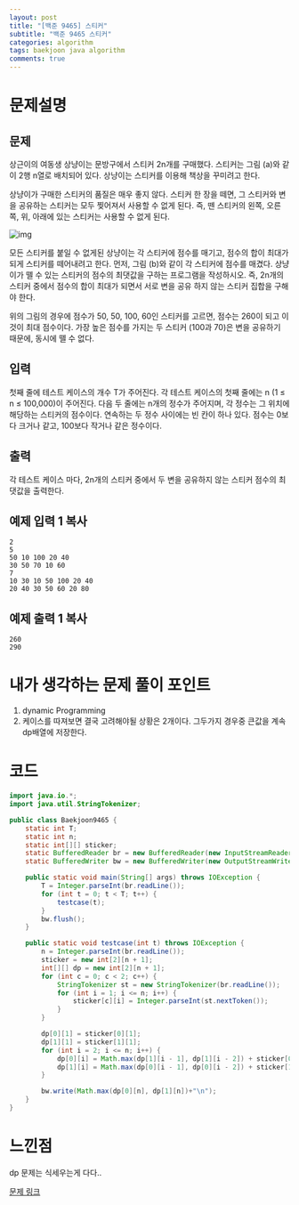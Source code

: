 ```yaml
---
layout: post
title: "[백준 9465] 스티커"
subtitle: "백준 9465 스티커"
categories: algorithm
tags: baekjoon java algorithm 
comments: true
---
```


# 문제설명

## 문제

상근이의 여동생 상냥이는 문방구에서 스티커 2n개를 구매했다. 스티커는 그림 (a)와 같이 2행 n열로 배치되어 있다. 상냥이는 스티커를 이용해 책상을 꾸미려고 한다.

상냥이가 구매한 스티커의 품질은 매우 좋지 않다. 스티커 한 장을 떼면, 그 스티커와 변을 공유하는 스티커는 모두 찢어져서 사용할 수 없게 된다. 즉, 뗀 스티커의 왼쪽, 오른쪽, 위, 아래에 있는 스티커는 사용할 수 없게 된다.

![img](https://www.acmicpc.net/upload/images/sticker.png)

모든 스티커를 붙일 수 없게된 상냥이는 각 스티커에 점수를 매기고, 점수의 합이 최대가 되게 스티커를 떼어내려고 한다. 먼저, 그림 (b)와 같이 각 스티커에 점수를 매겼다. 상냥이가 뗄 수 있는 스티커의 점수의 최댓값을 구하는 프로그램을 작성하시오. 즉, 2n개의 스티커 중에서 점수의 합이 최대가 되면서 서로 변을 공유 하지 않는 스티커 집합을 구해야 한다.

위의 그림의 경우에 점수가 50, 50, 100, 60인 스티커를 고르면, 점수는 260이 되고 이 것이 최대 점수이다. 가장 높은 점수를 가지는 두 스티커 (100과 70)은 변을 공유하기 때문에, 동시에 뗄 수 없다.

## 입력

첫째 줄에 테스트 케이스의 개수 T가 주어진다. 각 테스트 케이스의 첫째 줄에는 n (1 ≤ n ≤ 100,000)이 주어진다. 다음 두 줄에는 n개의 정수가 주어지며, 각 정수는 그 위치에 해당하는 스티커의 점수이다. 연속하는 두 정수 사이에는 빈 칸이 하나 있다. 점수는 0보다 크거나 같고, 100보다 작거나 같은 정수이다. 

## 출력

각 테스트 케이스 마다, 2n개의 스티커 중에서 두 변을 공유하지 않는 스티커 점수의 최댓값을 출력한다.

## 예제 입력 1 복사

```
2
5
50 10 100 20 40
30 50 70 10 60
7
10 30 10 50 100 20 40
20 40 30 50 60 20 80
```

## 예제 출력 1 복사

```
260
290
```

# 내가 생각하는 문제 풀이 포인트

1. dynamic Programming 
2. 케이스를 따져보면 결국 고려해야될 상황은 2개이다. 그두가지 경우중 큰값을 계속 dp배열에 저장한다. 

# 코드

~~~java
import java.io.*;
import java.util.StringTokenizer;

public class Baekjoon9465 {
    static int T;
    static int n;
    static int[][] sticker;
    static BufferedReader br = new BufferedReader(new InputStreamReader(System.in));
    static BufferedWriter bw = new BufferedWriter(new OutputStreamWriter(System.out));

    public static void main(String[] args) throws IOException {
        T = Integer.parseInt(br.readLine());
        for (int t = 0; t < T; t++) {
            testcase(t);
        }
        bw.flush();
    }

    public static void testcase(int t) throws IOException {
        n = Integer.parseInt(br.readLine());
        sticker = new int[2][n + 1];
        int[][] dp = new int[2][n + 1];
        for (int c = 0; c < 2; c++) {
            StringTokenizer st = new StringTokenizer(br.readLine());
            for (int i = 1; i <= n; i++) {
                sticker[c][i] = Integer.parseInt(st.nextToken());
            }
        }

        dp[0][1] = sticker[0][1];
        dp[1][1] = sticker[1][1];
        for (int i = 2; i <= n; i++) {
            dp[0][i] = Math.max(dp[1][i - 1], dp[1][i - 2]) + sticker[0][i];
            dp[1][i] = Math.max(dp[0][i - 1], dp[0][i - 2]) + sticker[1][i];
        }

        bw.write(Math.max(dp[0][n], dp[1][n])+"\n");
    }
}

~~~



# 느낀점

dp 문제는 식세우는게 다다..



[문제 링크](https://www.acmicpc.net/problem/9465)

